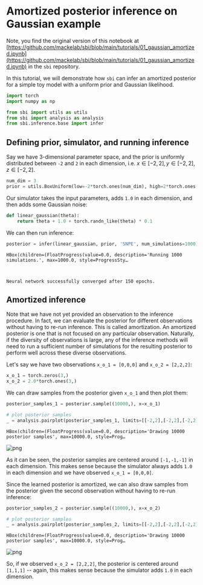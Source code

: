 # Amortized posterior inference on Gaussian example

Note, you find the original version of this notebook at [https://github.com/mackelab/sbi/blob/main/tutorials/01_gaussian_amortized.ipynb](https://github.com/mackelab/sbi/blob/main/tutorials/01_gaussian_amortized.ipynb) in the `sbi` repository.

In this tutorial, we will demonstrate how `sbi` can infer an amortized posterior for a simple toy model with a uniform prior and Gaussian likelihood.


```python
import torch
import numpy as np

from sbi import utils as utils
from sbi import analysis as analysis
from sbi.inference.base import infer
```

## Defining prior, simulator, and running inference
Say we have 3-dimensional parameter space, and the prior is uniformly distributed between `-2` and `2` in each dimension, i.e. $x\in [-2,2], y\in [-2,2], z \in [-2,2]$.


```python
num_dim = 3
prior = utils.BoxUniform(low=-2*torch.ones(num_dim), high=2*torch.ones(num_dim))
```

Our simulator takes the input parameters, adds `1.0` in each dimension, and then adds some Gaussian noise:


```python
def linear_gaussian(theta):
    return theta + 1.0 + torch.randn_like(theta) * 0.1
```

We can then run inference:


```python
posterior = infer(linear_gaussian, prior, 'SNPE', num_simulations=1000)
```


    HBox(children=(FloatProgress(value=0.0, description='Running 1000 simulations.', max=1000.0, style=ProgressSty…


    
    Neural network successfully converged after 150 epochs.


## Amortized inference
Note that we have not yet provided an observation to the inference procedure. In fact, we can evaluate the posterior for different observations without having to re-run inference. This is called amortization. An amortized posterior is one that is not focused on any particular observation. Naturally, if the diversity of observations is large, any of the inference methods will need to run a sufficient number of simulations for the resulting posterior to perform well across these diverse observations.

Let's say we have two observations `x_o_1 = [0,0,0]` and `x_o_2 = [2,2,2]`:


```python
x_o_1 = torch.zeros(3,)
x_o_2 = 2.0*torch.ones(3,)
```

We can draw samples from the posterior given `x_o_1` and then plot them:


```python
posterior_samples_1 = posterior.sample((10000,), x=x_o_1)

# plot posterior samples
_ = analysis.pairplot(posterior_samples_1, limits=[[-2,2],[-2,2],[-2,2]], figsize=(5,5))
```


    HBox(children=(FloatProgress(value=0.0, description='Drawing 10000 posterior samples', max=10000.0, style=Prog…


    



    
![png](01_gaussian_amortized_files/01_gaussian_amortized_14_2.png)
    


As it can be seen, the posterior samples are centered around `[-1,-1,-1]` in each dimension. 
This makes sense because the simulator always adds `1.0` in each dimension and we have observed `x_o_1 = [0,0,0]`.

Since the learned posterior is amortized, we can also draw samples from the posterior given the second observation without having to re-run inference:


```python
posterior_samples_2 = posterior.sample((10000,), x=x_o_2)

# plot posterior samples
_ = analysis.pairplot(posterior_samples_2, limits=[[-2,2],[-2,2],[-2,2]], figsize=(5,5))
```


    HBox(children=(FloatProgress(value=0.0, description='Drawing 10000 posterior samples', max=10000.0, style=Prog…


    



    
![png](01_gaussian_amortized_files/01_gaussian_amortized_17_2.png)
    


So, if we observed `x_o_2 = [2,2,2]`, the posterior is centered around `[1,1,1]` -- again, this makes sense because the simulator adds `1.0` in each dimension.
